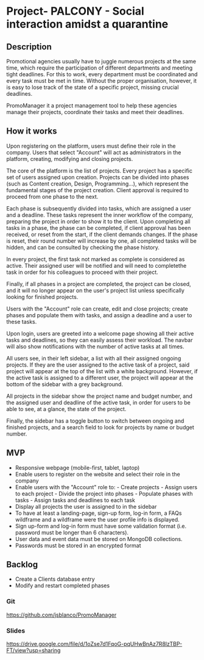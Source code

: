 # Project- PALCONY - Social interaction amidst a quarantine 



## Description
Promotional agencies usually have to juggle numerous projects at the same time, which require the participation of different departments and meeting tight deadlines. For this to work, every department must be coordinated and every task must be met in time. Without the proper organisation, however, it is easy to lose track of the state of a specific project, missing crucial deadlines.

PromoManager it a project management tool to help these agencies manage their projects, coordinate their tasks and meet their deadlines.

## How it works
Upon registering on the platform, users must define their role in the company. Users that select "Account" will act as administrators in the platform, creating, modifying and closing projects.

The core of the platform is the list of projects. Every project has a specific set of users assigned upon creation. Projects can be divided into phases (such as Content creation, Design, Programming...), which represent the fundamental stages of the project creation. Client approval is required to proceed from one phase to the next.

Each phase is subsequently divided into tasks, which are assigned a user and a deadline. These tasks represent the inner workflow of the company, preparing the project in order to show it to the client. Upon completing all tasks in a phase, the phase can be completed, if client approval has been received, or reset from the start, if the client demands changes. If the phase is reset, their round number will increase by one,  all completed tasks will be hidden, and can be consulted by checking the phase history.  

In every project, the first task not marked as complete is considered as active. Their assigned user will be notified and will need to completethe task in order for his colleagues to proceed with their project.

Finally, if all phases in a project are completed, the project can be closed, and it will no longer appear on the user's project list unless specifically looking for finished projects.

Users with the "Account" role can create, edit and close projects; create phases and populate them with tasks, and assign a deadline and a user to these tasks.

Upon login, users are greeted into a welcome page showing all their active tasks and deadlines, so they can easily assess their workload. The navbar will also show notifications with the number of active tasks at all times.

All users see, in their left sidebar, a list with all their assigned ongoing projects. If they are the user assigned to the active task of a project, said project will appear at the top of the list with a white background. However, if the active task is assigned to a different user, the project will appear at the bottom of the sidebar with a grey background.

All projects in the sidebar show the project name and budget number, and the assigned user and deadline of the active task, in order for users to be able to see, at a glance, the state of the project.

Finally, the sidebar has a toggle button to switch between ongoing and finished projects, and a search field to look for projects by name or budget number.

## MVP
- Responsive webpage (mobile-first, tablet, laptop)
- Enable users to register on the website and select their role in the company
- Enable users with the "Account" role to:
        - Create projects
        - Assign users to each project
        - Divide the project into phases
        - Populate phases with tasks
        - Assign tasks and deadlines to each task
- Display all projects the user is assigned to in the sidebar
- To have at least a landing-page, sign-up form, log-in form, a FAQs wildframe and a wildframe were the user profile info is displayed. 
- Sign up-form and log-in form must have some validation format (i.e. password must be longer than 6 characters).
- User data and event data must be stored on MongoDB collections.
- Passwords must be stored in an encrypted format

## Backlog
- Create a Clients database entry
- Modify and restart completed phases


### Git
https://github.com/jsblanco/PromoManager


### Slides
https://drive.google.com/file/d/1oZse7d1FqoG-pqUHwBnAz7R8lzTBP-FT/view?usp=sharing